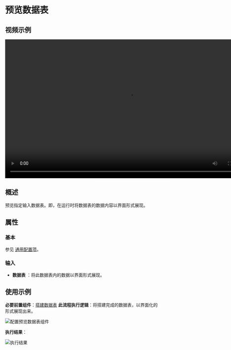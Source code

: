 # 预览数据表

## 视频示例

<video controls height='450px' width='800px' src="https://encooacademy.oss-cn-shanghai.aliyuncs.com/activity/PreviewDatatable.mp4"></video>

## 概述

预览指定输入数据表。即，在运行时将数据表的数据内容以界面形式展现。

## 属性

### 基本

参见 [通用配置项](../Appendix/CommonConfigurationItems.md)。

### 输入

- **数据表** ：将此数据表内的数据以界面形式展现。

## 使用示例

**必要前置组件**：[搭建数据表](../DataTable/BuildDataTable.md)
**此流程执行逻辑**：将搭建完成的数据表，以界面化的形式展现出来。

![配置预览数据表组件](https://docimages.blob.core.chinacloudapi.cn/images/Activities/BulidDataTable2020122403.png)

**执行结果**：

![执行结果](https://docimages.blob.core.chinacloudapi.cn/images/Activities/BulidDataTable2020122404.png)